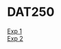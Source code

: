 # DAT250

[Exp 1](https://github.com/Severinzz/DAT250/tree/master/exp1)  
[Exp 2](https://github.com/Severinzz/DAT250/tree/exp2)  

